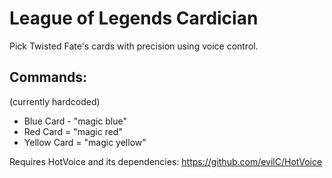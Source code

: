 # League of Legends Cardician

Pick Twisted Fate's cards with precision using voice control.

## Commands:
(currently hardcoded)

* Blue Card - "magic blue"
* Red Card = "magic red"
* Yellow Card = "magic yellow"

Requires HotVoice and its dependencies: https://github.com/evilC/HotVoice
